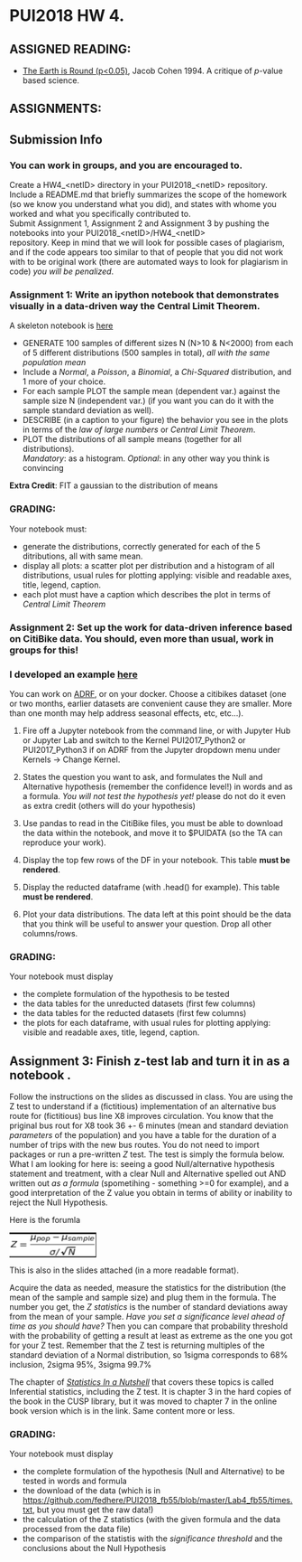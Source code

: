 # PUI2018 HW 4.

## ASSIGNED READING:

- [The Earth is Round (p<0.05)](http://psycnet.apa.org/fulltext/1995-12080-001.html), Jacob Cohen 1994. A critique of _p_-value based science. 


## ASSIGNMENTS:

## Submission Info
### You can work in groups, and you are encouraged to. 
Create a HW4\_\<netID> directory in your PUI2018\_\<netID> repository. 
Include a README.md that briefly summarizes the scope of the homework (so we know you understand what you did), 
and states with whome you worked and what you specifically contributed to.  
Submit Assignment 1, Assignment 2 and Assignment 3 by pushing the notebooks into your PUI2018\_\<netID>/HW4\_\<netID>  
repository.  Keep in mind that we will look for possible cases of plagiarism, 
and if the code appears too similar to that of people that you did not work with to be original work 
(there are automated ways to look for plagiarism in code) *you will be penalized*. 


### Assignment 1: Write an ipython notebook that demonstrates visually in a data-driven way the Central Limit Theorem. 
A skeleton notebook is [here](https://github.com/fedhere/PUI2018_fb55/blob/master/HW4_fb55/Assignment1.ipynb)

- GENERATE  100 samples of different sizes N (N>10 & N<2000) from each of 5 different distributions (500 samples in total), _all with the same population mean_
- Include a _Normal_, a _Poisson_, a _Binomial_, a _Chi-Squared_ distribution, and 1 more of your choice.    
- For each sample PLOT the sample mean (dependent var.) against the sample size N (independent var.) (if you want you can do it with the sample standard deviation as well). 
- DESCRIBE (in a caption to your figure) the behavior you see in the plots in terms of the _law of large numbers_ or _Central Limit Theorem_.
- PLOT the distributions of all sample means (together for all distributions).  
  _Mandatory_: as a histogram. 
  _Optional_: in any other way you think is convincing
 
__Extra Credit__: FIT a gaussian to the distribution of means            

### GRADING: 

Your notebook must: 
- generate the distributions, correctly generated for each of the 5 ditributions, all with same mean.
- display all plots: a scatter plot per distribution and a histogram of all distributions, usual rules for plotting applying: visible and readable axes, title, legend, caption. 
- each plot must have a caption which describes the plot in terms of _Central Limit Theorem_


### Assignment 2: Set up the work for data-driven inference based on CitiBike data. You should, even more than usual, work in groups for this!

### I developed an example [here](https://github.com/fedhere/PUI2018_fb55/blob/master/HW4_fb55/citibikes_gender.ipynb)

  
You can work on [ADRF](http://cusp.adrf.cloud/), or on your docker. 
Choose a citibikes dataset (one or two months, earlier datasets are convenient cause they are smaller. More than one month may help address seasonal effects, etc, etc...).

1. Fire off a Jupyter notebook from the command line, or with Jupyter Hub or Jupyter Lab and switch to the Kernel PUI2017_Python2 or PUI2017_Python3 if on ADRF from the Jupyter dropdown menu under Kernels -> Change Kernel.

2. States the question you want to ask, and formulates the Null and Alternative hypothesis (remember the confidence level!) in words and as a formula. 
*You will not test the hypothesis yet!* please do not do it even as extra credit (others will do your hypothesis)
3. Use pandas to read in the CitiBike files, you must be able to download the data within the notebook, and move it to $PUIDATA (so the TA can reproduce your work). 
3. Display the top few rows of the DF in your notebook. This table __must be rendered__.
5. Display the reducted dataframe (with .head() for example). This table __must be rendered__.
6. Plot your data distributions. The data left at this point should be the data that you think will be useful to answer your question. Drop all other columns/rows.

### GRADING: 

Your notebook must display
- the complete formulation of the hypothesis to be tested
- the data tables for the unreducted datasets (first few columns)
- the data tables for the reducted datasets (first few columns)
- the plots for each dataframe, with usual rules for plotting applying: visible and readable axes, title, legend, caption. 

## Assignment 3: Finish z-test lab and turn it in as a notebook .

Follow the instructions on the slides as discussed in class. You are using the Z test to understand if a (fictitious) implementation of an alternative bus route for (fictitious) bus line X8 improves circulation. You know that the priginal bus rout for X8 took 36 +- 6 minutes (mean and standard deviation _parameters_ of the population) and you have a table for the duration of a number of trips with the new bus routes. You do not need to import packages or run a pre-written _Z_ test. The test is simply the formula below. What I am looking for here is: seeing a good Null/alternative hypothesis statement and treatment, with a clear Null and Alternative spelled out AND written out _as a formula_ (spometihing - something >=0 for example), and a good interpretation of the Z value you obtain in terms of ability or inability to reject the Null Hypothesis.

Here is the forumla

<img src="Screen Shot 2018-09-26 at 1.14.09 PM.png" align="center" border="0" alt="Z = \frac{\mu_{pop} - \mu_{sample}}{\sigma / \sqrt{N}}" width="154" height="44"/>

This is also in the slides attached (in a more readable format).

Acquire the data as needed, measure the statistics for the distribution (the mean of the sample and sample size) and plug them in the formula. The number you get, the _Z statistics_ is the number of standard deviations away from the mean of your sample. _Have you set a significance level ahead of time as you should have?_ Then you can compare that probability threshold with the probability of getting a result at least as extreme as the one you got for your Z test. Remember that the Z test is returning multiples of the standard deviation of a Normal distribution, so 1sigma corresponds to 68% inclusion, 2sigma 95%, 3sigma 99.7%


The chapter of [_Statistics In a Nutshell_](https://theswissbay.ch/pdf/Gentoomen%20Library/Maths/Statistics/OReilly.Statistics.in.a.Nutshell.A.Desktop.Quick.Reference.Aug.2008.pdf) that covers these topics is called Inferential statistics, including the Z test. 
It is chapter 3 in the hard copies of the book in the CUSP library, 
but it was moved to chapter 7 in the online book version which is in the link. Same content more or less.


### GRADING: 

Your notebook must display
- the complete formulation of the hypothesis (Null and Alternative) to be tested in words and formula
- the download of the data (which is in https://github.com/fedhere/PUI2018_fb55/blob/master/Lab4_fb55/times.txt, but you must get the raw data!)
- the calculation of the Z statistics (with the given formula and the data processed from the data file)
- the comparison of the statistis with the _significance threshold_ and the conclusions about the Null Hypothesis

